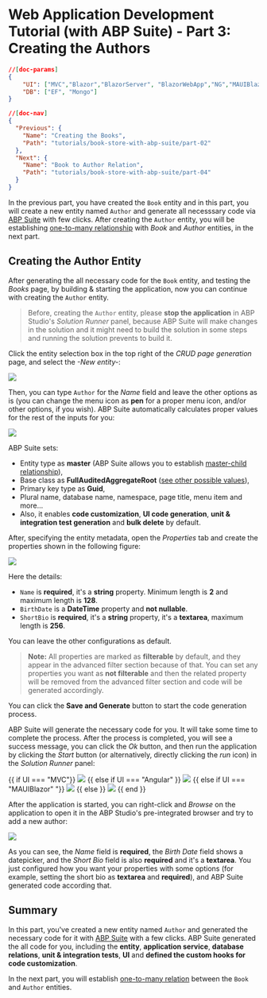 # Web Application Development Tutorial (with ABP Suite) - Part 3: Creating the Authors

````json
//[doc-params]
{
    "UI": ["MVC","Blazor","BlazorServer", "BlazorWebApp","NG","MAUIBlazor"],
    "DB": ["EF", "Mongo"]
}
````

````json
//[doc-nav]
{
  "Previous": {
    "Name": "Creating the Books",
    "Path": "tutorials/book-store-with-abp-suite/part-02"
  },
  "Next": {
    "Name": "Book to Author Relation",
    "Path": "tutorials/book-store-with-abp-suite/part-04"
  }
}
````

In the previous part, you have created the `Book` entity and in this part, you will create a new entity named `Author` and generate all necesssary code via [ABP Suite](../../suite/index.md) with few clicks. After creating the `Author` entity, you will be establishing [one-to-many relationship](../../suite/generating-crud-page.md#step-by-step-creating-a-navigation-property-with-1-to-many-relationship) with *Book* and *Author* entities, in the next part.

## Creating the Author Entity

After generating the all necessary code for the `Book` entity, and testing the *Books* page, by building & starting the application, now you can continue with creating the `Author` entity.

> Before, creating the `Author` entity, please **stop the application** in ABP Studio's *Solution Runner* panel, because ABP Suite will make changes in the solution and it might need to build the solution in some steps and running the solution prevents to build it.

Click the entity selection box in the top right of the *CRUD page generation* page, and select the *-New entity-*:

![](./images/suite-author-new-entity.png)

Then, you can type `Author` for the *Name* field and leave the other options as is (you can change the menu icon as **pen** for a proper menu icon, and/or other options, if you wish). ABP Suite automatically calculates proper values for the rest of the inputs for you:

![](./images/suite-author-entity-1.png)

ABP Suite sets:

* Entity type as **master** (ABP Suite allows you to establish [master-child relationship](../../suite/creating-master-detail-relationship.md)),
* Base class as **FullAuditedAggregateRoot** ([see other possible values](../../framework/architecture/domain-driven-design/entities.md)),
* Primary key type as **Guid**,
* Plural name, database name, namespace, page title, menu item and more...
* Also, it enables **code customization**, **UI code generation**, **unit & integration test generation** and **bulk delete** by default.

After, specifying the entity metadata, open the *Properties* tab and create the properties shown in the following figure:

![](./images/suite-author-entity-2.png)

Here the details:

* `Name` is **required**, it's a **string** property. Minimum length is **2** and maximum length is **128**.
* `BirthDate` is a **DateTime** property and **not nullable**.
* `ShortBio` is **required**, it's a **string** property, it's a **textarea**, maximum length is **256**. 

You can leave the other configurations as default.

> **Note:** All properties are marked as **filterable** by default, and they appear in the advanced filter section because of that. You can set any properties you want as **not filterable** and then the related property will be removed from the advanced filter section and code will be generated accordingly.

You can click the **Save and Generate** button to start the code generation process.

ABP Suite will generate the necessary code for you. It will take some time to complete the process. After the process is completed, you will see a success message, you can click the *Ok* button, and then run the application by clicking the *Start* button (or alternatively, directly clicking the *run* icon) in the *Solution Runner* panel:

{{ if UI === "MVC"}}
![](./images/book-store-studio-run-app-mvc.png)
{{ else if UI === "Angular" }}
![](./images/book-store-studio-run-app-angular.png)
{{ else if UI === "MAUIBlazor" "}}
![](./images/book-store-studio-run-app-mauiblazor.png)
{{ else }}
![](./images/book-store-studio-run-app-blazor.png)
{{ end }}

After the application is started, you can right-click and *Browse* on the application to open it in the ABP Studio's pre-integrated browser and try to add a new author:

![](./images/suite-author-pages-1.png)

As you can see, the *Name* field is **required**, the *Birth Date* field shows a datepicker, and the *Short Bio* field is also **required** and it's a **textarea**. You just configured how you want your properties with some options (for example, setting the short bio as **textarea** and **required**), and ABP Suite generated code according that.

## Summary

In this part, you've created a new entity named `Author` and generated the necessary code for it with [ABP Suite](../../suite/index.md) with a few clicks. ABP Suite generated the all code for you, including the **entity**, **application service**, **database relations**, **unit & integration tests**, **UI** and **defined the custom hooks for code customization**.

In the next part, you will establish [one-to-many relation](../../suite/generating-crud-page.md) between the `Book` and `Author` entities.